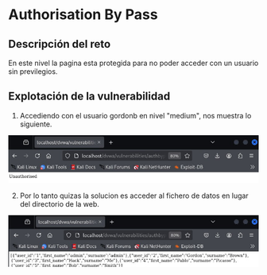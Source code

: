 # Authorisation By Pass

## Descripción del reto

En este nivel la pagina esta protegida para no poder acceder con un usuario sin previlegios.

## Explotación de la vulnerabilidad

1. Accediendo con el usuario gordonb en nivel "medium", nos muestra lo siguiente.

![authorisationByPass](/img/authorisationByPass/Captura1Medium.jpg)

2. Por lo tanto quizas la solucion es acceder al fichero de datos en lugar del directorio de la web.

![authorisationByPass](/img/authorisationByPass/Captura2Medium.jpg)
